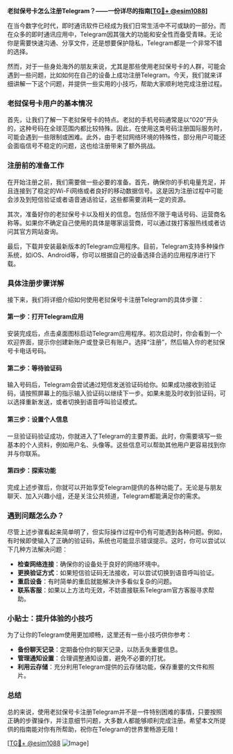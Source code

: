 **老挝保号卡怎么注册Telegram？——一份详尽的指南[[TG💪+ @esim1088](https://t.me/s/esim1088)]**

在当今数字化时代，即时通讯软件已经成为我们日常生活中不可或缺的一部分。而在众多的即时通讯应用中，Telegram因其强大的功能和安全性而备受青睐。无论你是需要快速沟通、分享文件，还是想要保护隐私，Telegram都是一个非常不错的选择。

然而，对于一些身处海外的朋友来说，尤其是那些使用老挝保号卡的人群，可能会遇到一些问题，比如如何在自己的设备上成功注册Telegram。今天，我们就来详细讲解一下这个问题，并提供一些实用的小技巧，帮助大家顺利地完成注册过程。

### 老挝保号卡用户的基本情况

首先，让我们了解一下老挝保号卡的特点。老挝的手机号码通常是以“020”开头的，这种号码在全球范围内都比较特殊。因此，在使用这类号码注册国际服务时，可能会遇到一些限制或困难。此外，由于老挝网络环境的特殊性，部分用户可能还会面临信号不稳定的问题，这也给注册带来了额外挑战。

### 注册前的准备工作

在开始注册之前，我们需要做一些必要的准备。首先，确保你的手机电量充足，并且连接到了稳定的Wi-Fi网络或者良好的移动数据信号。这是因为注册过程中可能会涉及到短信验证或者语音通话验证，这些都需要消耗一定的资源。

其次，准备好你的老挝保号卡以及相关的信息。包括但不限于电话号码、运营商名称等。如果你不确定自己使用的具体是哪家运营商，可以通过拨打客服热线或者访问其官方网站查询。

最后，下载并安装最新版本的Telegram应用程序。目前，Telegram支持多种操作系统，如iOS、Android等，你可以根据自己的设备选择合适的应用程序进行下载。

### 具体注册步骤详解

接下来，我们将详细介绍如何使用老挝保号卡注册Telegram的具体步骤：

#### 第一步：打开Telegram应用

安装完成后，点击桌面图标启动Telegram应用程序。初次启动时，你会看到一个欢迎界面，提示你创建新账户或登录已有账户。选择“注册”，然后输入你的老挝保号卡电话号码。

#### 第二步：等待验证码

输入号码后，Telegram会尝试通过短信发送验证码给你。如果成功接收到验证码，请按照屏幕上的指示输入验证码以继续下一步。如果未能及时收到验证码，可以选择重新发送，或者切换到语音呼叫验证模式。

#### 第三步：设置个人信息

一旦验证码验证成功，你就进入了Telegram的主要界面。此时，你需要填写一些基本的个人资料，例如用户名、头像等。这些信息可以帮助其他用户更容易找到你并与你联系。

#### 第四步：探索功能

完成上述步骤后，你就可以开始享受Telegram提供的各种功能了。无论是与朋友聊天、加入兴趣小组，还是关注公共频道，Telegram都能满足你的需求。

### 遇到问题怎么办？

尽管上述步骤看起来简单明了，但实际操作过程中仍有可能遇到各种问题。例如，有时候即使输入了正确的验证码，系统也可能显示错误提示。这时，你可以尝试以下几种方法解决问题：

- **检查网络连接**：确保你的设备处于良好的网络环境中。
- **更换验证方式**：如果短信验证码无法接收，可以尝试切换到语音呼叫验证。
- **重启设备**：有时简单的重启就能解决许多看似复杂的问题。
- **联系客服**：如果以上方法均无效，不妨直接联系Telegram官方客服寻求帮助。

### 小贴士：提升体验的小技巧

为了让你的Telegram使用更加顺畅，这里还有一些小技巧供你参考：

- **备份聊天记录**：定期备份你的聊天记录，以防丢失重要信息。
- **管理通知设置**：合理调整通知设置，避免不必要的打扰。
- **利用云存储**：充分利用Telegram提供的云存储功能，保存重要的文件和照片。

### 总结

总的来说，使用老挝保号卡注册Telegram并不是一件特别困难的事情，只要按照正确的步骤操作，并注意细节问题，大多数人都能够顺利完成注册。希望本文所提供的指南能对你有所帮助，祝你在Telegram的世界里畅游无阻！

[[TG💪+ @esim1088](https://t.me/s/esim1088) ![Image](https://i.postimg.cc/4NQfJmqS/Snipaste-2025-05-13-00-14-12.png)]